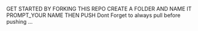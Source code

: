 GET STARTED BY FORKING THIS REPO  CREATE A FOLDER AND NAME IT PROMPT_YOUR NAME THEN PUSH
Dont Forget to always pull before pushing ...
